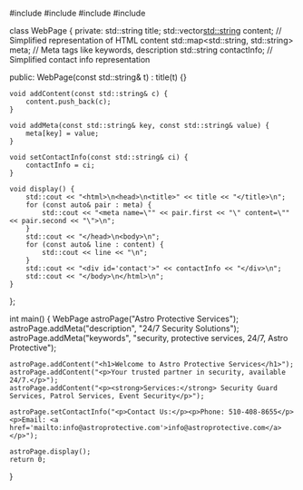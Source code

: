 #include <iostream>
#include <string>
#include <vector>
#include <map>

class WebPage {
private:
    std::string title;
    std::vector<std::string> content; // Simplified representation of HTML content
    std::map<std::string, std::string> meta; // Meta tags like keywords, description
    std::string contactInfo; // Simplified contact info representation

public:
    WebPage(const std::string& t) : title(t) {}

    void addContent(const std::string& c) {
        content.push_back(c);
    }

    void addMeta(const std::string& key, const std::string& value) {
        meta[key] = value;
    }

    void setContactInfo(const std::string& ci) {
        contactInfo = ci;
    }

    void display() {
        std::cout << "<html>\n<head>\n<title>" << title << "</title>\n";
        for (const auto& pair : meta) {
            std::cout << "<meta name=\"" << pair.first << "\" content=\"" << pair.second << "\">\n";
        }
        std::cout << "</head>\n<body>\n";
        for (const auto& line : content) {
            std::cout << line << "\n";
        }
        std::cout << "<div id='contact'>" << contactInfo << "</div>\n";
        std::cout << "</body>\n</html>\n";
    }
};

int main() {
    WebPage astroPage("Astro Protective Services");
    astroPage.addMeta("description", "24/7 Security Solutions");
    astroPage.addMeta("keywords", "security, protective services, 24/7, Astro Protective");

    astroPage.addContent("<h1>Welcome to Astro Protective Services</h1>");
    astroPage.addContent("<p>Your trusted partner in security, available 24/7.</p>");
    astroPage.addContent("<p><strong>Services:</strong> Security Guard Services, Patrol Services, Event Security</p>");

    astroPage.setContactInfo("<p>Contact Us:</p><p>Phone: 510-408-8655</p><p>Email: <a href='mailto:info@astroprotective.com'>info@astroprotective.com</a></p>");

    astroPage.display();
    return 0;
}
